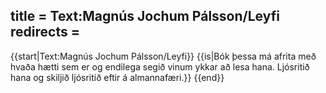 title = Text:Magnús Jochum Pálsson/Leyfi
redirects =
---

{{start|Text:Magnús Jochum Pálsson/Leyfi}}
{{is|Bók þessa má afrita með hvaða hætti sem er og endilega segið vinum ykkar að lesa hana. Ljósritið hana og skiljið ljósritið eftir á almannafæri.}}
{{end}}